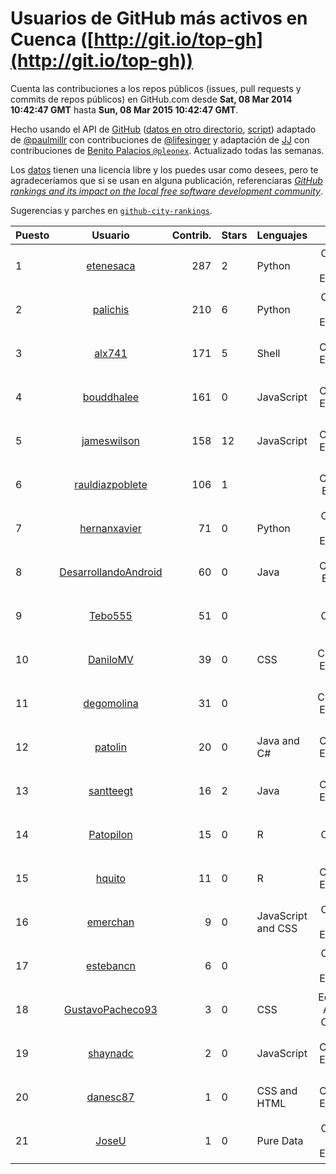 # Usuarios de GitHub más activos en Cuenca ([http://git.io/top-gh](http://git.io/top-gh))



  Cuenta las contribuciones a los repos públicos (issues, pull requests y commits de repos públicos) en GitHub.com desde  **Sat, 08 Mar 2014 10:42:47 GMT** hasta **Sun, 08 Mar 2015 10:42:47 GMT**.

  Hecho usando el API de [GitHub](http://github.com) ([datos en otro directorio](https://github.com/JJ/top-github-users-data/tree/master/data), [script](https://github.com/JJ/top-github-users)) adaptado de [@paulmillr](https://github.com/paulmillr) con contribuciones de [@lifesinger](https://github.com/lifesinger) y adaptación de [JJ](http://jj.github.io) con contribuciones de [Benito Palacios `@pleonex`](http://github.com/pleonex). Actualizado todas las semanas.

  Los [datos](https://github.com/JJ/top-github-users-data/tree/master/data) tienen una licencia libre y los puedes usar como desees, pero te agradeceríamos que si se usan en alguna publicación, referenciaras [*GitHub rankings and its impact on the local free software development community*](https://thewinnower.com/papers/github-rankings-and-its-impact-on-the-local-free-software-development-community).

  Sugerencias y parches en [`github-city-rankings`](http://github.com/JJ/github-city-rankings).


| Puesto   |  Usuario  |Contrib.| Stars | Lenguajes   |      Lugar      |  Avatar  |
|----------|:---------:|-------:|-------|-------------|:---------------:|----------|
| 1 | [etenesaca](https://github.com/etenesaca) | 287 | 2 | Python | Cuenca - Ecuador | <img src='https://avatars1.githubusercontent.com/u/3594639?v=3&s=64' width='64' height='64' title='Edgar Tenesaca'> |
| 2 | [palichis](https://github.com/palichis) | 210 | 6 | Python | Cuenca - Ecuador | <img src='https://avatars2.githubusercontent.com/u/697345?v=3&s=64' width='64' height='64' title='palichis'> |
| 3 | [alx741](https://github.com/alx741) | 171 | 5 | Shell | Cuenca, Ecuador | <img src='https://avatars3.githubusercontent.com/u/2545720?v=3&s=64' width='64' height='64' title='Daniel Campoverde Carrión'> |
| 4 | [bouddhalee](https://github.com/bouddhalee) | 161 | 0 | JavaScript | Cuenca, Ecuador | <img src='https://avatars0.githubusercontent.com/u/6969613?v=3&s=64' width='64' height='64' title='Mathieu Briau'> |
| 5 | [jameswilson](https://github.com/jameswilson) | 158 | 12 | JavaScript | Cuenca, Ecuador | <img src='https://avatars3.githubusercontent.com/u/243532?v=3&s=64' width='64' height='64' title='James Wilson'> |
| 6 | [rauldiazpoblete](https://github.com/rauldiazpoblete) | 106 | 1 |  | Cuenca, España | <img src='https://avatars1.githubusercontent.com/u/1359792?v=3&s=64' width='64' height='64' title='Raúl Díaz Poblete'> |
| 7 | [hernanxavier](https://github.com/hernanxavier) | 71 | 0 | Python | Cuenca - Ecuador | <img src='https://avatars2.githubusercontent.com/u/6390668?v=3&s=64' width='64' height='64' title='Xavier'> |
| 8 | [DesarrollandoAndroid](https://github.com/DesarrollandoAndroid) | 60 | 0 | Java | Cuenca, España | <img src='https://avatars1.githubusercontent.com/u/7956170?v=3&s=64' width='64' height='64' title='Desarrollando Android'> |
| 9 | [Tebo555](https://github.com/Tebo555) | 51 | 0 |  | Cuenca | <img src='https://avatars1.githubusercontent.com/u/3661837?v=3&s=64' width='64' height='64' title='Esteban Vintimilla'> |
| 10 | [DaniloMV](https://github.com/DaniloMV) | 39 | 0 | CSS | Cuenca-Ecuador | <img src='https://avatars3.githubusercontent.com/u/10222014?v=3&s=64' width='64' height='64' title='Danilo'> |
| 11 | [degomolina](https://github.com/degomolina) | 31 | 0 |  | Cuenca-Ecuador | <img src='https://avatars1.githubusercontent.com/u/6562872?v=3&s=64' width='64' height='64' title='Diego Molina'> |
| 12 | [patolin](https://github.com/patolin) | 20 | 0 | Java and C# | Cuenca, Ecuador | <img src='https://avatars1.githubusercontent.com/u/1228924?v=3&s=64' width='64' height='64' title='Patricio Reinoso'> |
| 13 | [santteegt](https://github.com/santteegt) | 16 | 2 | Java | Cuenca, Ecuador | <img src='https://avatars2.githubusercontent.com/u/926341?v=3&s=64' width='64' height='64' title='Santiago Gonzalez Toral'> |
| 14 | [Patopilon](https://github.com/Patopilon) | 15 | 0 | R | Cuenca | <img src='https://avatars3.githubusercontent.com/u/6825628?v=3&s=64' width='64' height='64' title='Patricio Diaz'> |
| 15 | [hquito](https://github.com/hquito) | 11 | 0 | R | Cuenca, Ecuador | <img src='https://avatars3.githubusercontent.com/u/8473687?v=3&s=64' width='64' height='64' title='Hernan Quito'> |
| 16 | [emerchan](https://github.com/emerchan) | 9 | 0 | JavaScript and CSS | Cuenca - Ecuador | <img src='https://avatars2.githubusercontent.com/u/9324283?v=3&s=64' width='64' height='64' title='Eduardo'> |
| 17 | [estebancn](https://github.com/estebancn) | 6 | 0 |  | Cuenca - Ecuador | <img src='https://avatars3.githubusercontent.com/u/9802438?v=3&s=64' width='64' height='64' title='Esteban Calderón Neira'> |
| 18 | [GustavoPacheco93](https://github.com/GustavoPacheco93) | 3 | 0 | CSS | Ecuador, Azuay, Cuenca | <img src='https://avatars2.githubusercontent.com/u/10034248?v=3&s=64' width='64' height='64' title='Gustavo Pacheco'> |
| 19 | [shaynadc](https://github.com/shaynadc) | 2 | 0 | JavaScript | Cuenca, Ecuador | <img src='https://avatars1.githubusercontent.com/u/4431086?v=3&s=64' width='64' height='64' title='Shayna Dunn'> |
| 20 | [danesc87](https://github.com/danesc87) | 1 | 0 | CSS and HTML | Cuenca, Ecuador | <img src='https://avatars0.githubusercontent.com/u/11249079?v=3&s=64' width='64' height='64' title='Daniel Córdova A.'> |
| 21 | [JoseU](https://github.com/JoseU) | 1 | 0 | Pure Data | Cuenca - Ecuador | <img src='https://avatars2.githubusercontent.com/u/7528517?v=3&s=64' width='64' height='64' title='Jose Urgiles'> |

